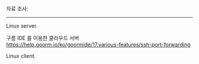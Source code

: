 자료 조사:
- - -
Linux server.

구름 IDE 를 이용한 클라우드 서버 
https://help.goorm.io/ko/goormide/17.various-features/ssh-port-forwarding

Linux client.

